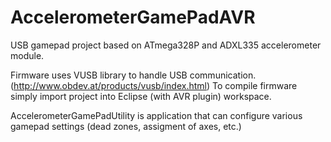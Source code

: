 # AccelerometerGamePadAVR
USB gamepad project based on ATmega328P and ADXL335 accelerometer module.

Firmware uses VUSB library to handle USB communication. (http://www.obdev.at/products/vusb/index.html)
To compile firmware simply import project into Eclipse (with AVR plugin) workspace.

AccelerometerGamePadUtility is application that can configure various gamepad settings (dead zones, assigment of axes, etc.)